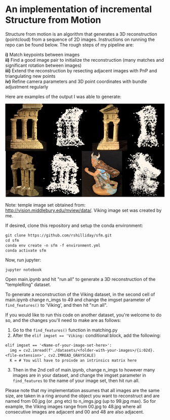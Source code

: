 # An implementation of incremental Structure from Motion

Structure from motion is an algorithm that generates a 3D reconstruction (pointcloud) from a sequence of 2D images. Instructions on running the repo can be found below. The rough steps of my pipeline are: 

**i)** Match keypoints between images  
**ii)** Find a good image pair to initialize the reconstruction (many matches and significant rotation between images)  
**iii)** Extend the reconstruction by resecting adjacent images with PnP and triangulating new points  
**iv)** Refine camera parameters and 3D point coordinates with bundle adjustment regularly

Here are examples of the output I was able to generate:

![](results/results_collage.png)

Note: temple image set obtained from: http://vision.middlebury.edu/mview/data/. Viking image set was created by me. 

If desired, clone this repository and setup the conda environment:
```
git clone https://github.com/rshilliday/sfm.git
cd sfm
conda env create -n sfm -f environment.yml
conda activate sfm
```

Now, run jupyter:
```
jupyter notebook
```
Open main.ipynb and hit "run all" to generate a 3D reconstruction of the "templeRing" dataset.

To generate a reconstruction of the Viking dataset, in the second cell of main.ipynb change n_imgs to 49 and change the imgset parameter of `find_features()` to 'Viking', and then hit "run all".

If you would like to run this code on another dataset, you're welcome to do so, and the changes you'll need to make are as follows:

1. Go to the `find_features()` function in matching.py 
2. After the `elif imgset == 'Viking:` conditional block, add the following:
```
elif imgset == '<Name-of-your-image-set-here>':
  img = cv2.imread(f'./datasets/<folder-with-your-images>/{i:02d}.<file-extension>', cv2.IMREAD_GRAYSCALE)
  K = # You will have to proivde an intrinsics matrix here
```
3. Then in the 2nd cell of main.ipynb, change n_imgs to however many images are in your dataset, and change the imgset parameter in `find_features` to the name of your image set, then hit run all.

Please note that my implementation assumes that all images are the same size, are taken in a ring around the object you want to reconstruct and are named from 00.jpg (or .png etc) to n_imgs.jpg (up to 99.jpg max). So for example, the Viking images range from 00.jpg to 48.jpg where all consecutive images are adjacent and 00 and 48 are also adjacent.
